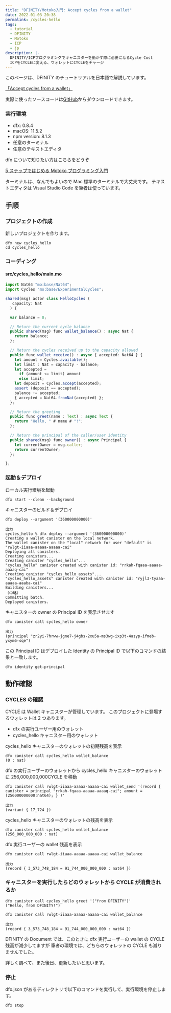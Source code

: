 ```yaml
---
title: "DFINITY/Motoko入門: Accept cycles from a wallet"
date: 2022-01-03 20:38
permalink: /cycles-hello
tags:
  - tutorial
  - DFINITY
  - Motoko
  - ICP
  - jp
description: |-
  DFINITY/ICPプログラミングでキャニスターを動かす際に必要になるCycle Cost
  ICPをCYCLEに変える、ウォレットにCYCLEをチャージ
---
```


このページは、DFINITY のチュートリアルを日本語で解説しています。

[「Accept cycles from a wallet」](https://smartcontracts.org/docs/developers-guide/tutorials/simple-cycles.html)

実際に使ったソースコードは[GitHub](https://github.com/smacon-dev/motoko-tutorial/tree/main/cycles_hello)からダウンロードできます。

### 実行環境

- dfx: 0.8.4
- macOS: 11.5.2
- npm version: 8.1.3
- 任意のターミナル
- 任意のテキストエディタ

dfx について知りたい方はこちらをどうぞ

[5 ステップではじめる Motoko プログラミング入門](/hello-motoko)

ターミナルは、なんでもよいので Mac 標準のターミナルで大丈夫です。
テキストエディタは Visual Studio Code を筆者は使っています。

## 手順

### プロジェクトの作成

新しいプロジェクトを作ります。

```
dfx new cycles_hello
cd cycles_hello
```

### コーディング

#### src/cycles_hello/main.mo

```ts
import Nat64 "mo:base/Nat64";
import Cycles "mo:base/ExperimentalCycles";

shared(msg) actor class HelloCycles (
   capacity: Nat
  ) {

  var balance = 0;

  // Return the current cycle balance
  public shared(msg) func wallet_balance() : async Nat {
    return balance;
  };

  // Return the cycles received up to the capacity allowed
  public func wallet_receive() : async { accepted: Nat64 } {
    let amount = Cycles.available();
    let limit : Nat = capacity - balance;
    let accepted =
      if (amount <= limit) amount
      else limit;
    let deposit = Cycles.accept(accepted);
    assert (deposit == accepted);
    balance += accepted;
    { accepted = Nat64.fromNat(accepted) };
  };

  // Return the greeting
  public func greet(name : Text) : async Text {
    return "Hello, " # name # "!";
  };

  // Return the principal of the caller/user identity
  public shared(msg) func owner() : async Principal {
    let currentOwner = msg.caller;
    return currentOwner;
  };

};
```

### 起動＆デプロイ

ローカル実行環境を起動

```
dfx start --clean --background
```

キャニスターのビルド＆デプロイ

```
dfx deploy --argument '(360000000000)'
```

```
出力
cycles_hello % dfx deploy --argument '(360000000000)'
Creating a wallet canister on the local network.
The wallet canister on the "local" network for user "default" is "rwlgt-iiaaa-aaaaa-aaaaa-cai"
Deploying all canisters.
Creating canisters...
Creating canister "cycles_hello"...
"cycles_hello" canister created with canister id: "rrkah-fqaaa-aaaaa-aaaaq-cai"
Creating canister "cycles_hello_assets"...
"cycles_hello_assets" canister created with canister id: "ryjl3-tyaaa-aaaaa-aaaba-cai"
Building canisters...
（中略）
Committing batch.
Deployed canisters.
```

キャニスターの owner の Principal ID を表示させます

```
dfx canister call cycles_hello owner
```

```
出力
(principal "zr2yi-7hrww-jgne7-j4gbs-2xu5a-ms3wg-ixp3t-4azyp-ifmeb-yxym6-sqe")
```

この Principal ID はデプロイした Identity の Principal ID で以下のコマンドの結果と一致します。

```
dfx identity get-principal
```

## 動作確認

### CYCLES の確認

CYCLE は Wallet キャニスターが管理しています。
このプロジェクトに登場するウォレットは 2 つあります。

- dfx の実行ユーザー用のウォレット
- cycles_hello キャニスター用のウォレット

cycles_hello キャニスターのウォレットの初期残高を表示

```
dfx canister call cycles_hello wallet_balance
(0 : nat)
```

dfx の実行ユーザーのウォレットから cycles_hello キャニスターのウォレットに 256,000,000,000CYCLE を移動

```
dfx canister call rwlgt-iiaaa-aaaaa-aaaaa-cai wallet_send '(record { canister = principal "rrkah-fqaaa-aaaaa-aaaaq-cai"; amount = (256000000000:nat64); } )'
```

```
出力
(variant { 17_724 })
```

cycles_hello キャニスターのウォレットの残高を表示

```
dfx canister call cycles_hello wallet_balance
(256_000_000_000 : nat)
```

dfx 実行ユーザーの wallet 残高を表示

```
dfx canister call rwlgt-iiaaa-aaaaa-aaaaa-cai wallet_balance
```

```
出力
(record { 3_573_748_184 = 91_744_000_000_000 : nat64 })
```

### キャニスターを実行したらどのウォレットから CYCLE が消費されるか

```
dfx canister call cycles_hello greet '("from DFINITY")'
("Hello, from DFINITY!")
```

```
dfx canister call rwlgt-iiaaa-aaaaa-aaaaa-cai wallet_balance
```

```
出力
(record { 3_573_748_184 = 91_744_000_000_000 : nat64 })
```

DFINITY の Document では、このときに dfx 実行ユーザーの wallet の CYCLE 残高が減少してますが
筆者の環境では、どちらのウォレットの CYCLE も減りませんでした。

詳しく調べて、また後日、更新したいと思います。

### 停止

dfx.json があるディレクトリで以下のコマンドを実行して、実行環境を停止します。

```
dfx stop
```
